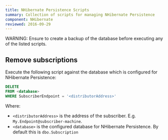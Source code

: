 ```yaml
---
title: NHibernate Persistence Scripts
summary: Collection of scripts for managing NHibernate Persistence
component: NHibernate
reviewed: 2016-09-29
---
```


WARNING: Ensure to create a backup of the database before executing any of the listed scripts.


## Remove subscriptions

Execute the following script against the database which is configured for NHibernate Persistence:

```sql
DELETE
FROM <database>
WHERE SubscriberEndpoint = '<distributorAddress>'
```

Where:

 * `<distributorAddress>` is the address of the subscriber. E.g. `My.Endpoint@subscriber-machine`.
 * `<database>` is the configured database for NHibernate Persistence. By default this is `dbo.Subscription`